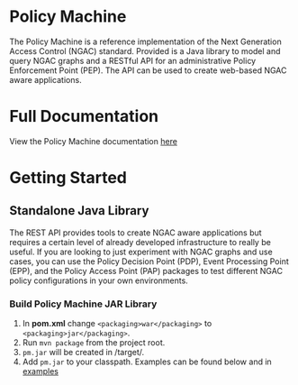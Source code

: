 # Policy Machine
The Policy Machine is a reference implementation of the Next Generation Access Control (NGAC) standard. 
Provided is a Java library to model and query NGAC graphs and a RESTful API for an administrative Policy 
Enforcement Point (PEP). The API can be used to create web-based NGAC aware applications.

# Full Documentation
View the Policy Machine documentation [here](https://joshua-roberts.github.io/Policy-Machine-Dev/)

# Getting Started

## Standalone Java Library
The REST API provides tools to create NGAC aware applications but requires a certain level of already developed infrastructure to really be useful.  If you are looking to just experiment with NGAC graphs and use cases, you can use the Policy Decision Point (PDP), Event Processing Point (EPP), and the Policy Access Point (PAP) packages to test different NGAC policy configurations in your own environments.

### Build Policy Machine JAR Library

1. In **pom.xml** change `<packaging>war</packaging>` to `<packaging>jar</packaging>`.
2. Run `mvn package` from the project root.
3. `pm.jar` will be created in /target/.  
4. Add `pm.jar` to your classpath.
Examples can be found below and in [examples](/examples/#standalone-examples)